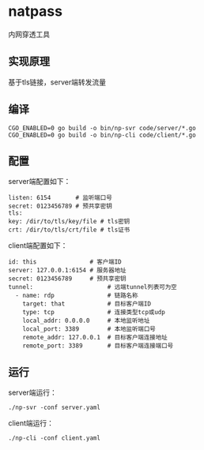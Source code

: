 # natpass

内网穿透工具

## 实现原理

基于tls链接，server端转发流量

## 编译

    CGO_ENABLED=0 go build -o bin/np-svr code/server/*.go
    CGO_ENABLED=0 go build -o bin/np-cli code/client/*.go

## 配置

server端配置如下：

    listen: 6154       # 监听端口号
    secret: 0123456789 # 预共享密钥
    tls:
    key: /dir/to/tls/key/file # tls密钥
    crt: /dir/to/tls/crt/file # tls证书

client端配置如下：

    id: this               # 客户端ID
    server: 127.0.0.1:6154 # 服务器地址
    secret: 0123456789     # 预共享密钥
    tunnel:                     # 远端tunnel列表可为空
      - name: rdp               # 链路名称
        target: that            # 目标客户端ID
        type: tcp               # 连接类型tcp或udp
        local_addr: 0.0.0.0     # 本地监听地址
        local_port: 3389        # 本地监听端口号
        remote_addr: 127.0.0.1  # 目标客户端连接地址
        remote_port: 3389       # 目标客户端连接端口号

## 运行

server端运行：

    ./np-svr -conf server.yaml

client端运行：

    ./np-cli -conf client.yaml